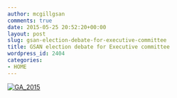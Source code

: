 ```yaml
---
author: mcgillgsan
comments: true
date: 2015-05-25 20:52:20+00:00
layout: post
slug: gsan-election-debate-for-executive-committee
title: GSAN election debate for Executive committee
wordpress_id: 2404
categories:
- HOME
---
```


[![GA_2015](https://gsaneuro.files.wordpress.com/2015/05/ga_2015.jpg?w=232)](https://gsaneuro.files.wordpress.com/2015/05/ga_2015.jpg)
